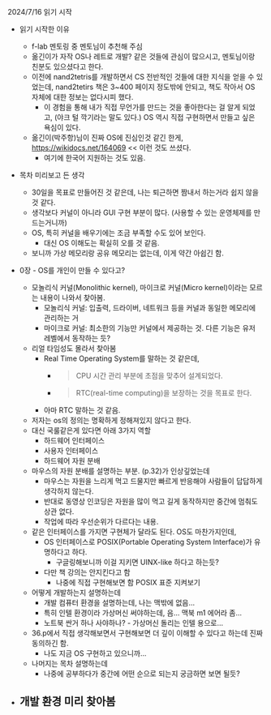 2024/7/16 읽기 시작

- 읽기 시작한 이유
	- f-lab 멘토링 중 멘토님이 추천해 주심
	- 옮긴이가 자작 OS나 레트로 개발? 같은 것들에 관심이 많으시고, 멘토님이랑 친분도 있으셨다고 한다.
	- 이전에 nand2tetris를 개발하면서 CS 전반적인 것들에 대한 지식을 얻을 수 있었는데, nand2tetirs 책은 3~400 페이지 정도밖에 안되고, 책도 작아서 OS 자체에 대한 정보는 없다시피 했다.
		- 이 경험을 통해 내가 직접 무언가를 만드는 것을 좋아한다는 걸 알게 되었고, (야크 털 깍기라는 말도 있다.) OS 역시 직접 구현하면서 만들고 싶은 욕심이 있다.
	- 옮긴이(박주항)님이 진짜 OS에 진심인것 같긴 한게, https://wikidocs.net/164069 << 이런 것도 쓰셨다.
		- 여기에 한국어 지원하는 것도 있음.

- 목차 미리보고 든 생각
	- 30일을 목표로 만들어진 것 같은데, 나는 퇴근하면 짬내서 하는거라 쉽지 않을 것 같다.
	- 생각보다 커널이 아니라 GUI 구현 부분이 많다. (사용할 수 있는 운영체제를 만드는거니까)
	- OS, 특히 커널을 배우기에는 조금 부족할 수도 있어 보인다.
		- 대신 OS 이해도는 확실히 오를 것 같음.
	- 보니까 가상 메모리랑 공유 메모리는 없는데, 이게 약간 아쉽긴 함.

- 0장 - OS를 개인이 만들 수 있다고?
	- 모놀리식 커널(Monolithic kernel), 마이크로 커널(Micro kernel)이라는 모르는 내용이 나와서 찾아봄.
		- 모놀리식 커널: 입출력, 드라이버, 네트워크 등을 커널과 동일한 메모리에 관리하는 거
		- 마이크로 커널: 최소한의 기능만 커널에서 제공하는 것. 다른 기능은 유저 레벨에서 동작하는 듯?
	- 리얼 타임성도 몰라서 찾아봄
		- Real Time Operating System를 말하는 것 같은데, 
			- > CPU 시간 관리 부분에 초점을 맞추어 설계되었다.
			- > RTC(real-time computing)을 보장하는 것을 목표로 한다.
		- 아마 RTC 말하는 것 같음.
	- 저자는 os의 정의는 명확하게 정해져있지 않다고 한다.
	- 대신 국룰같은게 있다면 아래 3가지 역할
		- 하드웨어 인터페이스
		- 사용자 인터페이스
		- 하드웨어 자원 분배
	- 마우스의 자원 분배를 설명하는 부분. (p.32)가 인상깊었는데
		- 마우스는 자원을 느리게 먹고 드물지만 빠르게 반응해야 사람들이 답답하게 생각하지 않는다.
		- 반대로 동영상 인코딩은 자원을 많이 먹고 길게 동작하지만 중간에 멈춰도 상관 없다.
		- 작업에 따라 우선순위가 다르다는 내용.
	- 같은 인터페이스를 가지면 구현체가 달라도 된다. OS도 마찬가지인데,
		- OS 인터페이스로 POSIX(Portable Operating System Interface)가 유명하다고 하다.
			- 구글링해보니까 이걸 지키면 UINX-like 하다고 하는듯?
		- 다만 책 강의는 안지킨다고 함
			- 나중에 직접 구현해보면 함 POSIX 표준 지켜보기
	- 어떻게 개발하는지 설명하는데
		- 개발 컴퓨터 환경을 설명하는데, 나는 맥밖에 없음...
		- 특히 인텔 환경이라 가상머신 써야하는데, 음... 맥북 m1 에어라 좀...
		- 노트북 싼거 하나 사야하나? - 가상머신 돌리는 인텔 용으로...
	- 36.p에서 직접 생각해보면서 구현해보면 더 깊이 이해할 수 있다고 하는데 진짜 동의하긴 함.
		- 나도 지금 OS 구현하고 있으니까...
	- 나머지는 목차 설명하는데
		- 나중에 공부하다가 중간에 어떤 순으로 되는지 궁금하면 보면 될듯?

- 개발 환경 미리 찾아봄
	- 